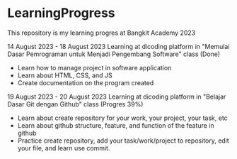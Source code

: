 # LearningProgress
This repository is my learning progres at Bangkit Academy 2023

14 August 2023 - 18 August 2023
Learning at dicoding platform in "Memulai Dasar Pemrograman untuk Menjadi Pengembang Software" class (Done)
* Learn how to manage project in software application
* Learn about HTML, CSS, and JS
* Create documentation on the program created

19 August 2023 - 20 August 2023
Learning at dicoding platform in "Belajar Dasar Git dengan Github" class (Progres 39%)
* Learn about create repository for your work, your project, your task, etc
* Learn about github structure, feature, and function of the feature in github
* Practice create repository, add your task/work/project to repository, edit your file, and learn use commit.
